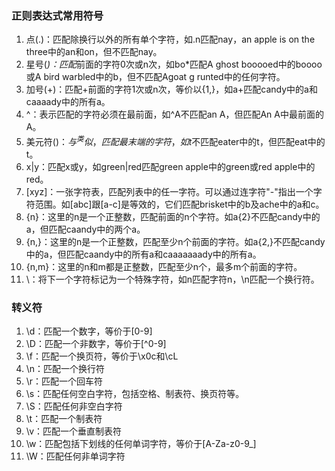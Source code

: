 ### 正则表达式常用符号
1. 点(.)：匹配除换行以外的所有单个字符，如.n匹配nay，an apple is on the three中的an和on，但不匹配nay。
1. 星号(*)：匹配*前面的字符0次或n次，如bo*匹配A ghost booooed中的boooo或A bird warbled中的b，但不匹配Agoat g runted中的任何字符。
1. 加号(+)：匹配+前面的字符1次或n次，等价以{1,}，如a+匹配candy中的a和caaaady中的所有a。
1. ^：表示匹配的字符必须在最前面，如^A不匹配an A，但匹配An A中最前面的A。
1. 美元符($)：与^类似，匹配最末端的字符，如t$不匹配eater中的t，但匹配eat中的t。
1. x|y：匹配x或y，如green|red匹配green apple中的green或red apple中的red。
1. [xyz]：一张字符表，匹配列表中的任一字符。可以通过连字符"-"指出一个字符范围。如[abc]跟[a-c]是等效的，它们匹配brisket中的b及ache中的a和c。
1. {n}：这里的n是一个正整数，匹配前面的n个字符。如a{2}不匹配candy中的a，但匹配caandy中的两个a。
1. {n,}：这里的n是一个正整数，匹配至少n个前面的字符。如a{2,}不匹配candy中的a，但匹配caandy中的所有a和caaaaaaady中的所有a。
1. {n,m}：这里的n和m都是正整数，匹配至少n个，最多m个前面的字符。
1. \：将下一个字符标记为一个特殊字符，如n匹配字符n，\n匹配一个换行符。
### 转义符
1. \d：匹配一个数字，等价于[0-9]
1. \D：匹配一个非数字，等价于[^0-9]
1. \f：匹配一个换页符，等价于\x0c和\cL
1. \n：匹配一个换行符
1. \r：匹配一个回车符
1. \s：匹配任何空白字符，包括空格、制表符、换页符等。
1. \S：匹配任何非空白字符
1. \t：匹配一个制表符
1. \v：匹配一个垂直制表符
1. \w：匹配包括下划线的任何单词字符，等价于[A-Za-z0-9_]
1. \W：匹配任何非单词字符